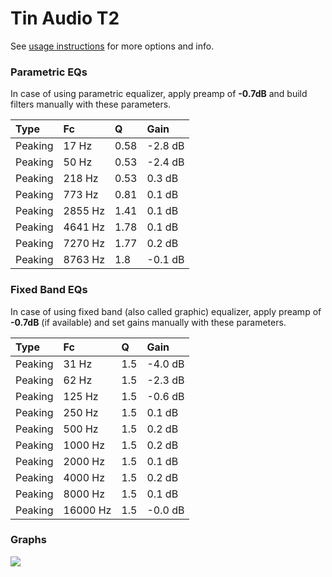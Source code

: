 # Tin Audio T2
See [usage instructions](https://github.com/jaakkopasanen/AutoEq#usage) for more options and info.

### Parametric EQs
In case of using parametric equalizer, apply preamp of **-0.7dB** and build filters manually
with these parameters. 


| Type    | Fc      |    Q | Gain    |
|:--------|:--------|:-----|:--------|
| Peaking | 17 Hz   | 0.58 | -2.8 dB |
| Peaking | 50 Hz   | 0.53 | -2.4 dB |
| Peaking | 218 Hz  | 0.53 | 0.3 dB  |
| Peaking | 773 Hz  | 0.81 | 0.1 dB  |
| Peaking | 2855 Hz | 1.41 | 0.1 dB  |
| Peaking | 4641 Hz | 1.78 | 0.1 dB  |
| Peaking | 7270 Hz | 1.77 | 0.2 dB  |
| Peaking | 8763 Hz | 1.8  | -0.1 dB |

### Fixed Band EQs
In case of using fixed band (also called graphic) equalizer, apply preamp of **-0.7dB**
(if available) and set gains manually with these parameters.

| Type    | Fc       |   Q | Gain    |
|:--------|:---------|:----|:--------|
| Peaking | 31 Hz    | 1.5 | -4.0 dB |
| Peaking | 62 Hz    | 1.5 | -2.3 dB |
| Peaking | 125 Hz   | 1.5 | -0.6 dB |
| Peaking | 250 Hz   | 1.5 | 0.1 dB  |
| Peaking | 500 Hz   | 1.5 | 0.2 dB  |
| Peaking | 1000 Hz  | 1.5 | 0.2 dB  |
| Peaking | 2000 Hz  | 1.5 | 0.1 dB  |
| Peaking | 4000 Hz  | 1.5 | 0.2 dB  |
| Peaking | 8000 Hz  | 1.5 | 0.1 dB  |
| Peaking | 16000 Hz | 1.5 | -0.0 dB |

### Graphs
![](https://raw.githubusercontent.com/jaakkopasanen/AutoEq/master/results/banbeucmas/Tin%20Audio%20T2%20(+2%20Bass)/Tin%20Audio%20T2.png)